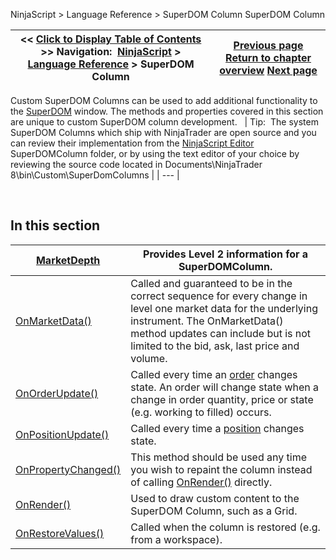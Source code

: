﻿
NinjaScript > Language Reference > SuperDOM Column
SuperDOM Column

| << [Click to Display Table of Contents](superdom_column.md) >> **Navigation:**     [NinjaScript](ninjascript-1.md) > [Language Reference](language_reference_wip-1.md) > SuperDOM Column | [Previous page](waitforococlosingbracket-1.md) [Return to chapter overview](language_reference_wip-1.md) [Next page](superdomcolumn_marketdepth-1.md) |
| --- | --- |

Custom SuperDOM Columns can be used to add additional functionality to the [SuperDOM](superdom-1.md) window. The methods and properties covered in this section are unique to custom SuperDOM column development.
 
| Tip:  The system SuperDOM Columns which ship with NinjaTrader are open source and you can review their implementation from the [NinjaScript Editor](ns_explorer-1.md) SuperDOMColumn folder, or by using the text editor of your choice by reviewing the source code located in Documents\\NinjaTrader 8\\bin\\Custom\\SuperDomColumns |
| --- |

 
## 
## In this section
| [MarketDepth](superdom_marketdepth.md) | Provides Level 2 information for a SuperDOMColumn. |
| --- | --- |
| [OnMarketData()](superdomcolumn_onmarketdata-1.md) | Called and guaranteed to be in the correct sequence for every change in level one market data for the underlying instrument. The OnMarketData() method updates can include but is not limited to the bid, ask, last price and volume. |
| [OnOrderUpdate()](superdomcolumn_onorderupdate-1.md) | Called every time an [order](order-1.md) changes state. An order will change state when a change in order quantity, price or state (e.g. working to filled) occurs. |
| [OnPositionUpdate()](superdomcolumn_onpositionupdate-1.md) | Called every time a [position](position-1.md) changes state. |
| [OnPropertyChanged()](onpropertychanged-1.md) | This method should be used any time you wish to repaint the column instead of calling [OnRender()](superdomcolumn_onrender-1.md) directly. |
| [OnRender()](superdomcolumn_onrender-1.md) | Used to draw custom content to the SuperDOM Column, such as a Grid. |
| [OnRestoreValues()](onrestorevalues-1.md) | Called when the column is restored (e.g. from a workspace). |

